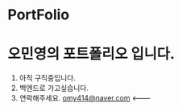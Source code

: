 # PortFolio

  오민영의 포트폴리오 입니다.
 =============================
 
 
  
  1. 아직 구직중입니다.
  2. 백엔드로 가고싶습니다.
  3. 연락해주세요. omy414@naver.com <---
